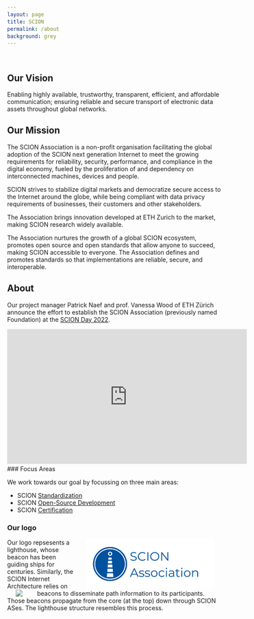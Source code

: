 ```yaml
---
layout: page
title: SCION
permalink: /about
background: grey
---
```

<br>

## Our Vision
Enabling highly available, trustworthy, transparent, efficient, and affordable communication; ensuring reliable and secure transport of electronic data assets throughout global networks.

## Our Mission

The SCION Association is a non-profit organisation facilitating the global adoption of the SCION next generation Internet to meet the growing requirements for reliability, security, performance, and compliance in the digital economy, fueled by the  proliferation of and dependency on interconnected machines, devices and people.

SCION strives to stabilize digital markets and democratize secure access to the Internet around the globe, while being compliant with data privacy requirements of businesses, their customers and other stakeholders.

The Association brings innovation developed at ETH Zurich to the market, making SCION research widely available.

The Association nurtures the growth of a global SCION ecosystem, promotes open source and open standards that allow anyone to succeed, making SCION accessible to everyone. The Association defines and promotes standards so that implementations are reliable, secure, and interoperable.

## About

Our project manager Patrick Naef and prof. Vanessa Wood of ETH Zürich announce the effort to establish the SCION Association (previously named Foundation) at the [SCION Day 2022](https://scion-architecture.net/pages/scion_day_2022/).  
<iframe width="560" height="315" src="https://www.youtube-nocookie.com/embed/IxAFYnrYzBM" title="YouTube video player" frameborder="0" allow="accelerometer; autoplay; clipboard-write; encrypted-media; gyroscope; picture-in-picture" allowfullscreen></iframe>

<br>
### Focus Areas

We work towards our goal by focussing on three main areas:

- SCION [Standardization](/standardization)
- SCION [Open-Source Development](/development)
- SCION [Certification](/certification)

### Our logo

<img align="right" src="/assets/img/logo-blue.png" width="300px" style="vertical-align:middle;margin:0px 20px">
Our logo repsesents a lighthouse, whose beacon has been guiding ships for centuries. Similarly, the SCION Internet Architecture relies on beacons to disseminate path information to its participants. 

<img align="left" src="/assets/img/beacon_transparent.png" width="30px" style="vertical-align:middle;margin:0px 20px">
Those beacons propagate from the core (at the top) down through SCION ASes. The lighthouse structure resembles this process.  

<br><br>